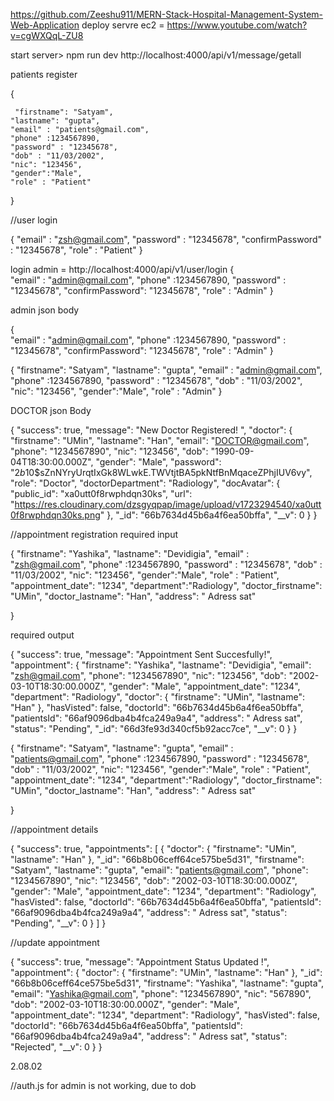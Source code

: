 https://github.com/Zeeshu911/MERN-Stack-Hospital-Management-System-Web-Application
deploy servre ec2 = https://www.youtube.com/watch?v=cgWXQqL-ZU8

start server> npm run dev
http://localhost:4000/api/v1/message/getall 

patients register

{ 

     "firstname": "Satyam",
    "lastname": "gupta",
    "email" : "patients@gmail.com",
    "phone" :1234567890,
    "password" : "12345678",
    "dob" : "11/03/2002",
    "nic": "123456",
    "gender":"Male",
    "role" : "Patient"
}


//user login

{
    "email" : "zsh@gmail.com",
    "password" : "12345678",
    "confirmPassword" : "12345678",
    "role" : "Patient"
}


login admin = http://localhost:4000/api/v1/user/login
{   
    "email" : "admin@gmail.com",
    "phone" :1234567890,
    "password" : "12345678",
    "confirmPassword": "12345678",
    "role" : "Admin"
}



admin json body

{   
    "email" : "admin@gmail.com",
    "phone" :1234567890,
    "password" : "12345678",
    "confirmPassword":  "12345678",
    "role" : "Admin"
}


{   "firstname": "Satyam",
    "lastname": "gupta",
    "email" : "admin@gmail.com",
    "phone" :1234567890,
    "password" : "12345678",
    "dob" : "11/03/2002",
    "nic": "123456",
    "gender":"Male",
    "role" : "Admin"
}

DOCTOR json Body 

{
    "success": true,
    "message": "New Doctor Registered! ",
    "doctor": {
        "firstname": "UMin",
        "lastname": "Han",
        "email": "DOCTOR@gmail.com",
        "phone": "1234567890",
        "nic": "123456",
        "dob": "1990-09-04T18:30:00.000Z",
        "gender": "Male",
        "password": "$2b$10$sZnNYryUrqtIxGk8WLwkE.TWVtjtBA5pkNtfBnMqaceZPhjIUV6vy",
        "role": "Doctor",
        "doctorDepartment": "Radiology",
        "docAvatar": {
            "public_id": "xa0utt0f8rwphdqn30ks",
            "url": "https://res.cloudinary.com/dzsgyqpap/image/upload/v1723294540/xa0utt0f8rwphdqn30ks.png"
        },
        "_id": "66b7634d45b6a4f6ea50bffa",
        "__v": 0
    }
}

//appointment registration
required input

{   "firstname": "Yashika",
    "lastname": "Devidigia",
    "email" : "zsh@gmail.com",
    "phone" :1234567890,
    "password" : "12345678",
    "dob" : "11/03/2002",
    "nic": "123456",
    "gender":"Male",
    "role" : "Patient",
    "appointment_date": "1234",
    "department":"Radiology",
    "doctor_firstname": "UMin",
    "doctor_lastname": "Han",
    "address": " Adress sat"
    
}

required output

{
    "success": true,
    "message": "Appointment Sent Succesfully!",
    "appointment": {
        "firstname": "Yashika",
        "lastname": "Devidigia",
        "email": "zsh@gmail.com",
        "phone": "1234567890",
        "nic": "123456",
        "dob": "2002-03-10T18:30:00.000Z",
        "gender": "Male",
        "appointment_date": "1234",
        "department": "Radiology",
        "doctor": {
            "firstname": "UMin",
            "lastname": "Han"
        },
        "hasVisted": false,
        "doctorId": "66b7634d45b6a4f6ea50bffa",
        "patientsId": "66af9096dba4b4fca249a9a4",
        "address": " Adress sat",
        "status": "Pending",
        "_id": "66d3fe93d340cf5b92acc7ce",
        "__v": 0
    }
}















{ 
    "firstname": "Satyam",
    "lastname": "gupta",
    "email" : "patients@gmail.com",
    "phone" :1234567890,
    "password" : "12345678",
    "dob" : "11/03/2002",
    "nic": "123456",
    "gender":"Male",
    "role" : "Patient",
    "appointment_date": "1234",
    "department":"Radiology",
    "doctor_firstname": "UMin",
    "doctor_lastname": "Han",
    "address": " Adress sat"

}

//appointment details

{
    "success": true,
    "appointments": [
        {
            "doctor": {
                "firstname": "UMin",
                "lastname": "Han"
            },
            "_id": "66b8b06ceff64ce575be5d31",
            "firstname": "Satyam",
            "lastname": "gupta",
            "email": "patients@gmail.com",
            "phone": "1234567890",
            "nic": "123456",
            "dob": "2002-03-10T18:30:00.000Z",
            "gender": "Male",
            "appointment_date": "1234",
            "department": "Radiology",
            "hasVisted": false,
            "doctorId": "66b7634d45b6a4f6ea50bffa",
            "patientsId": "66af9096dba4b4fca249a9a4",
            "address": " Adress sat",
            "status": "Pending",
            "__v": 0
        }
    ]
}






//update appointment

{
    "success": true,
    "message": "Appointment Status Updated !",
    "appointment": {
        "doctor": {
            "firstname": "UMin",
            "lastname": "Han"
        },
        "_id": "66b8b06ceff64ce575be5d31",
        "firstname": "Yashika",
        "lastname": "gupta",
        "email": "Yashika@gmail.com",
        "phone": "1234567890",
        "nic": "567890",
        "dob": "2002-03-10T18:30:00.000Z",
        "gender": "Male",
        "appointment_date": "1234",
        "department": "Radiology",
        "hasVisted": false,
        "doctorId": "66b7634d45b6a4f6ea50bffa",
        "patientsId": "66af9096dba4b4fca249a9a4",
        "address": " Adress sat",
        "status": "Rejected",
        "__v": 0
    }
}







2.08.02

//auth.js for admin is not working, due to dob